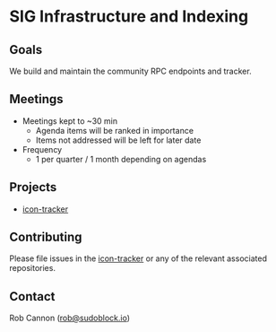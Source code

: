 
# SIG Infrastructure and Indexing

## Goals

We build and maintain the community RPC endpoints and tracker.

## Meetings

- Meetings kept to ~30 min
  - Agenda items will be ranked in importance 
  - Items not addressed will be left for later date 
- Frequency 
  - 1 per quarter / 1 month depending on agendas

## Projects

- [icon-tracker](https://github.com/sudoblockio/icon-tracker)

## Contributing

Please file issues in the [icon-tracker](https://github.com/sudoblockio/icon-tracker) or any of the relevant associated repositories. 

## Contact

Rob Cannon (rob@sudoblock.io)
